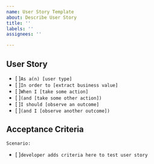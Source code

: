 ```yaml
---
name: User Story Template
about: Describe User Story
title: ''
labels: ''
assignees: ''

---
```


## User Story

- [ ]`As a(n) [user type]`
- [ ]`In order to [extract business value]`
- [ ]`When I [take some action]`
- [ ]`(and [take some other action])`
- [ ]`I should [observe an outcome]`
- [ ]`(and I [observe another outcome])`

## Acceptance Criteria

`Scenario:`
- [ ]`developer adds criteria here to test user story`
